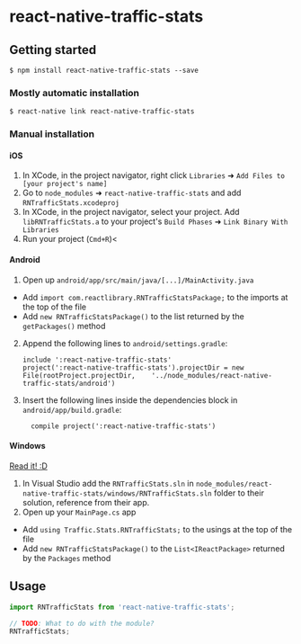 
# react-native-traffic-stats

## Getting started

`$ npm install react-native-traffic-stats --save`

### Mostly automatic installation

`$ react-native link react-native-traffic-stats`

### Manual installation


#### iOS

1. In XCode, in the project navigator, right click `Libraries` ➜ `Add Files to [your project's name]`
2. Go to `node_modules` ➜ `react-native-traffic-stats` and add `RNTrafficStats.xcodeproj`
3. In XCode, in the project navigator, select your project. Add `libRNTrafficStats.a` to your project's `Build Phases` ➜ `Link Binary With Libraries`
4. Run your project (`Cmd+R`)<

#### Android

1. Open up `android/app/src/main/java/[...]/MainActivity.java`
  - Add `import com.reactlibrary.RNTrafficStatsPackage;` to the imports at the top of the file
  - Add `new RNTrafficStatsPackage()` to the list returned by the `getPackages()` method
2. Append the following lines to `android/settings.gradle`:
  	```
  	include ':react-native-traffic-stats'
  	project(':react-native-traffic-stats').projectDir = new File(rootProject.projectDir, 	'../node_modules/react-native-traffic-stats/android')
  	```
3. Insert the following lines inside the dependencies block in `android/app/build.gradle`:
  	```
      compile project(':react-native-traffic-stats')
  	```

#### Windows
[Read it! :D](https://github.com/ReactWindows/react-native)

1. In Visual Studio add the `RNTrafficStats.sln` in `node_modules/react-native-traffic-stats/windows/RNTrafficStats.sln` folder to their solution, reference from their app.
2. Open up your `MainPage.cs` app
  - Add `using Traffic.Stats.RNTrafficStats;` to the usings at the top of the file
  - Add `new RNTrafficStatsPackage()` to the `List<IReactPackage>` returned by the `Packages` method


## Usage
```javascript
import RNTrafficStats from 'react-native-traffic-stats';

// TODO: What to do with the module?
RNTrafficStats;
```
  